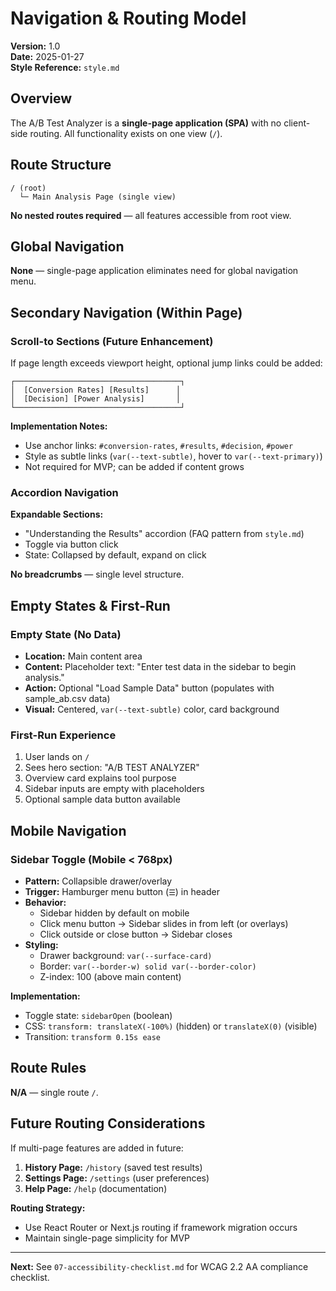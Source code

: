 # Navigation & Routing Model

**Version:** 1.0  
**Date:** 2025-01-27  
**Style Reference:** `style.md`

## Overview

The A/B Test Analyzer is a **single-page application (SPA)** with no client-side routing. All functionality exists on one view (`/`).

## Route Structure

```
/ (root)
  └─ Main Analysis Page (single view)
```

**No nested routes required** — all features accessible from root view.

## Global Navigation

**None** — single-page application eliminates need for global navigation menu.

## Secondary Navigation (Within Page)

### Scroll-to Sections (Future Enhancement)

If page length exceeds viewport height, optional jump links could be added:

```
┌─────────────────────────────────────┐
│  [Conversion Rates] [Results]      │
│  [Decision] [Power Analysis]       │
└─────────────────────────────────────┘
```

**Implementation Notes:**
- Use anchor links: `#conversion-rates`, `#results`, `#decision`, `#power`
- Style as subtle links (`var(--text-subtle)`, hover to `var(--text-primary)`)
- Not required for MVP; can be added if content grows

### Accordion Navigation

**Expandable Sections:**
- "Understanding the Results" accordion (FAQ pattern from `style.md`)
- Toggle via button click
- State: Collapsed by default, expand on click

**No breadcrumbs** — single level structure.

## Empty States & First-Run

### Empty State (No Data)

- **Location:** Main content area
- **Content:** Placeholder text: "Enter test data in the sidebar to begin analysis."
- **Action:** Optional "Load Sample Data" button (populates with sample_ab.csv data)
- **Visual:** Centered, `var(--text-subtle)` color, card background

### First-Run Experience

1. User lands on `/`
2. Sees hero section: "A/B TEST ANALYZER"
3. Overview card explains tool purpose
4. Sidebar inputs are empty with placeholders
5. Optional sample data button available

## Mobile Navigation

### Sidebar Toggle (Mobile < 768px)

- **Pattern:** Collapsible drawer/overlay
- **Trigger:** Hamburger menu button (`☰`) in header
- **Behavior:**
  - Sidebar hidden by default on mobile
  - Click menu button → Sidebar slides in from left (or overlays)
  - Click outside or close button → Sidebar closes
- **Styling:**
  - Drawer background: `var(--surface-card)`
  - Border: `var(--border-w) solid var(--border-color)`
  - Z-index: 100 (above main content)

**Implementation:**
- Toggle state: `sidebarOpen` (boolean)
- CSS: `transform: translateX(-100%)` (hidden) or `translateX(0)` (visible)
- Transition: `transform 0.15s ease`

## Route Rules

**N/A** — single route `/`.

## Future Routing Considerations

If multi-page features are added in future:

1. **History Page:** `/history` (saved test results)
2. **Settings Page:** `/settings` (user preferences)
3. **Help Page:** `/help` (documentation)

**Routing Strategy:**
- Use React Router or Next.js routing if framework migration occurs
- Maintain single-page simplicity for MVP

---

**Next:** See `07-accessibility-checklist.md` for WCAG 2.2 AA compliance checklist.

